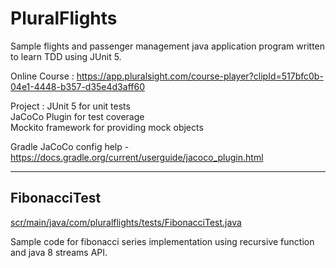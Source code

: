 # PluralFlights
Sample flights and passenger management java application program written to learn TDD using JUnit 5.

Online Course : https://app.pluralsight.com/course-player?clipId=517bfc0b-04e1-4448-b357-d35e4d3aff60

Project :
JUnit 5 for unit tests <br>
JaCoCo Plugin for test coverage <br>
Mockito framework for providing mock objects <br>


Gradle JaCoCo config help - https://docs.gradle.org/current/userguide/jacoco_plugin.html


-------------------------------------------------

## FibonacciTest 
[scr/main/java/com/pluralflights/tests/FibonacciTest.java](https://github.com/shahrohan05/PluralFlights/blob/master/src/main/java/com/pluralflights/tests/FibonacciTest.java)

Sample code for fibonacci series implementation using recursive function and java 8 streams API.

 
